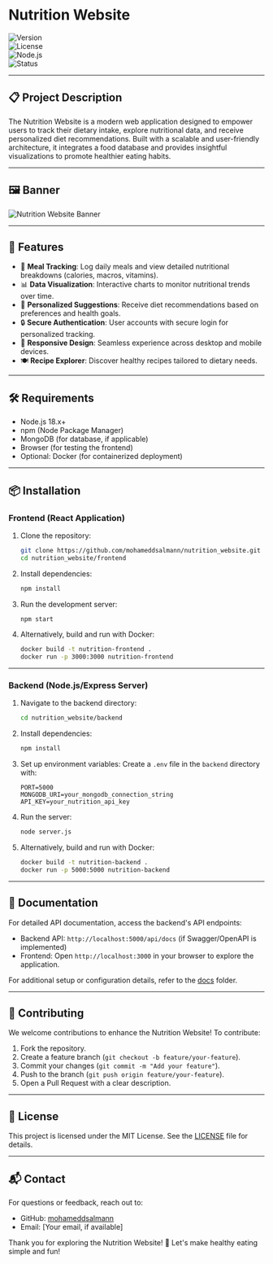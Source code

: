 # **Nutrition Website**

![Version](https://img.shields.io/badge/version-1.0-blue)  
![License](https://img.shields.io/badge/license-MIT-green)  
![Node.js](https://img.shields.io/badge/Node.js-18.x-orange)  
![Status](https://img.shields.io/badge/status-In_Progress-yellow)

---

## 📋 **Project Description**
The Nutrition Website is a modern web application designed to empower users to track their dietary intake, explore nutritional data, and receive personalized diet recommendations. Built with a scalable and user-friendly architecture, it integrates a food database and provides insightful visualizations to promote healthier eating habits.

---

## 🖼️ **Banner**
![Nutrition Website Banner](banner.png)

---

## 🌟 **Features**
- 🍎 **Meal Tracking**: Log daily meals and view detailed nutritional breakdowns (calories, macros, vitamins).
- 📊 **Data Visualization**: Interactive charts to monitor nutritional trends over time.
- 🥗 **Personalized Suggestions**: Receive diet recommendations based on preferences and health goals.
- 🔒 **Secure Authentication**: User accounts with secure login for personalized tracking.
- 📱 **Responsive Design**: Seamless experience across desktop and mobile devices.
- 🍽️ **Recipe Explorer**: Discover healthy recipes tailored to dietary needs.

---

## 🛠️ **Requirements**
- Node.js 18.x+
- npm (Node Package Manager)
- MongoDB (for database, if applicable)
- Browser (for testing the frontend)
- Optional: Docker (for containerized deployment)

---

## 📦 **Installation**
### **Frontend (React Application)**

1. Clone the repository:
   ```bash
   git clone https://github.com/mohameddsalmann/nutrition_website.git
   cd nutrition_website/frontend
   ```

2. Install dependencies:
   ```bash
   npm install
   ```

3. Run the development server:
   ```bash
   npm start
   ```

4. Alternatively, build and run with Docker:
   ```bash
   docker build -t nutrition-frontend .
   docker run -p 3000:3000 nutrition-frontend
   ```

---

### **Backend (Node.js/Express Server)**

1. Navigate to the backend directory:
   ```bash
   cd nutrition_website/backend
   ```

2. Install dependencies:
   ```bash
   npm install
   ```

3. Set up environment variables:
   Create a `.env` file in the `backend` directory with:
   ```
   PORT=5000
   MONGODB_URI=your_mongodb_connection_string
   API_KEY=your_nutrition_api_key
   ```

4. Run the server:
   ```bash
   node server.js
   ```

5. Alternatively, build and run with Docker:
   ```bash
   docker build -t nutrition-backend .
   docker run -p 5000:5000 nutrition-backend
   ```

---

## 📑 **Documentation**
For detailed API documentation, access the backend's API endpoints:
- Backend API: `http://localhost:5000/api/docs` (if Swagger/OpenAPI is implemented)
- Frontend: Open `http://localhost:3000` in your browser to explore the application.

For additional setup or configuration details, refer to the [docs](./docs) folder.

---

## 🤝 **Contributing**
We welcome contributions to enhance the Nutrition Website! To contribute:
1. Fork the repository.
2. Create a feature branch (`git checkout -b feature/your-feature`).
3. Commit your changes (`git commit -m "Add your feature"`).
4. Push to the branch (`git push origin feature/your-feature`).
5. Open a Pull Request with a clear description.

---

## 📜 **License**
This project is licensed under the MIT License. See the [LICENSE](LICENSE) file for details.

---

## 📬 **Contact**
For questions or feedback, reach out to:
- GitHub: [mohameddsalmann](https://github.com/mohameddsalmann)
- Email: [Your email, if available]

Thank you for exploring the Nutrition Website! 🌿 Let's make healthy eating simple and fun!
